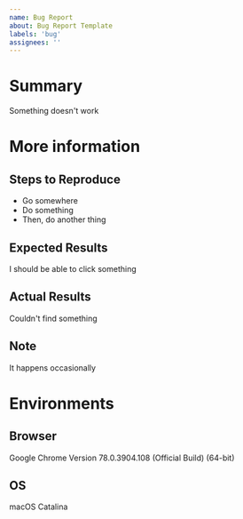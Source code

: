 ```yaml
---
name: Bug Report
about: Bug Report Template
labels: 'bug'
assignees: ''
---
```


# Summary
Something doesn't work

# More information
## Steps to Reproduce
- Go somewhere
- Do something
- Then, do another thing

## Expected Results
I should be able to click something

## Actual Results
Couldn't find something

## Note
It happens occasionally

# Environments
## Browser
Google Chrome Version 78.0.3904.108 (Official Build) (64-bit)

## OS
macOS Catalina

